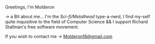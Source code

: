 Greetings, I'm Molderon

  -> a Bit about me...
I'm the *Sci-fi/Metalhead* type-a-nerd, I find my-self quite inquisitive to the 
field of Computer Science && I support Richard Stallman's free software movement.

If you wish to contact me 
-> Molderon18@gmail.com

